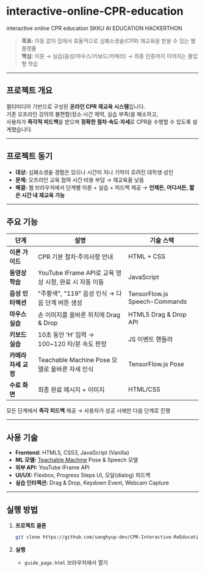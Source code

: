 # interactive-online-CPR-education
interactive online CPR education
SKKU AI EDUCATION HACKERTHON

> **목표:** 이동 없이 집에서 효율적으로 심폐소생술(CPR) 재교육을 받을 수 있는 웹 플랫폼  
> **핵심:** 이론 → 실습(음성/마우스/키보드/카메라) → 최종 인증까지 이어지는 몰입형 학습

---

## 프로젝트 개요

멀티미디어 기반으로 구성된 **온라인 CPR 재교육 시스템**입니다.  
기존 오프라인 강의의 불편함(장소·시간 제약, 실습 부족)을 해소하고,  
사용자가 **즉각적 피드백**을 받으며 **정확한 절차·속도·자세**로 CPR을 수행할 수 있도록 설계했습니다.

---

## 프로젝트 동기

- **대상:** 심폐소생술 경험은 있으나 시간이 지나 기억이 흐려진 대학생·성인
- **문제:** 오프라인 교육 참여 시간·비용 부담 → 재교육율 낮음
- **해결:** 웹 브라우저에서 단계별 이론 + 실습 + 피드백 제공 → **언제든, 어디서든, 짧은 시간 내 재교육 가능**

---

## 주요 기능

| 단계 | 설명 | 기술 스택 |
|------|------|-----------|
| **이론 가이드** | CPR 기본 절차·주의사항 안내 | HTML + CSS |
| **동영상 학습** | YouTube IFrame API로 교육 영상 시청, 완료 시 자동 이동 | JavaScript |
| **음성 인터랙션** | "주황색", "119" 음성 인식 → 다음 단계 버튼 생성 | TensorFlow.js Speech-Commands |
| **마우스 실습** | 손 이미지를 올바른 위치에 Drag & Drop | HTML5 Drag & Drop API |
| **키보드 실습** | 10초 동안 ‘H’ 입력 → 100~120 타/분 속도 판정 | JS 이벤트 핸들러 |
| **카메라 자세 교정** | Teachable Machine Pose 모델로 올바른 자세 인식 | TensorFlow.js Pose |
| **수료 화면** | 최종 완료 메시지 + 이미지 | HTML/CSS |

모든 단계에서 **즉각 피드백** 제공 → 사용자가 성공 시에만 다음 단계로 진행

---

## 사용 기술

- **Frontend:** HTML5, CSS3, JavaScript (Vanilla)
- **ML 모델:** [Teachable Machine](https://teachablemachine.withgoogle.com/) Pose & Speech 모델
- **외부 API:** YouTube IFrame API
- **UI/UX:** Flexbox, Progress Steps UI, 모달(dialog) 피드백
- **실습 인터랙션:** Drag & Drop, Keydown Event, Webcam Capture

---

## 실행 방법

1. **프로젝트 클론**
   ```bash
   git clone https://github.com/sanghyup-dev/CPR-Interactive-ReEducation.git
   ```

2. **실행**
   - `guide_page.html` 브라우저에서 열기
